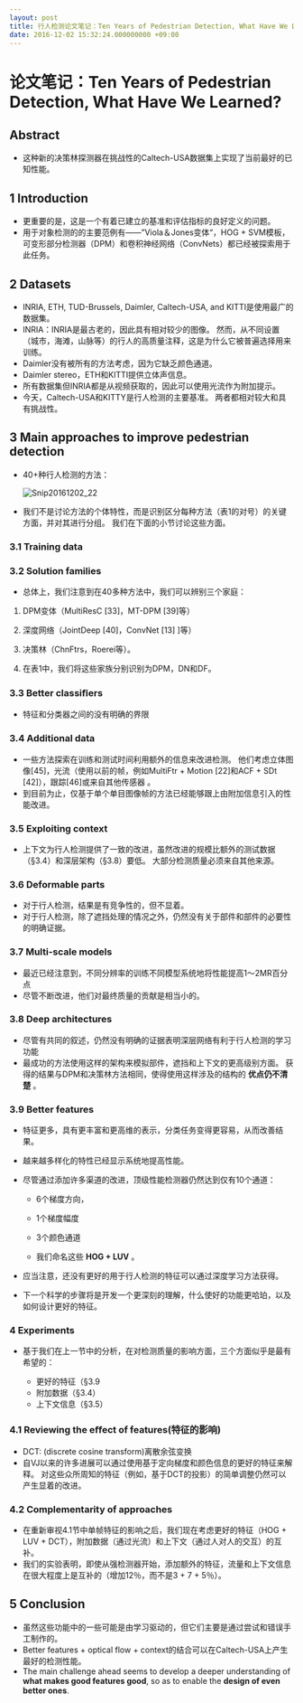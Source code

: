 ```yaml
---
layout: post
title: 行人检测论文笔记：Ten Years of Pedestrian Detection, What Have We Learned?
date: 2016-12-02 15:32:24.000000000 +09:00
---
```


# 论文笔记：Ten Years of Pedestrian Detection, What Have We Learned?
## Abstract

* 这种新的决策林探测器在挑战性的Caltech-USA数据集上实现了当前最好的已知性能。

## 1 Introduction

* 更重要的是，这是一个有着已建立的基准和评估指标的良好定义的问题。
* 用于对象检测的的主要范例有——”Viola＆Jones变体“，HOG + SVM模板，可变形部分检测器（DPM）和卷积神经网络（ConvNets）都已经被探索用于此任务。

## 2 Datasets

* INRIA, ETH, TUD-Brussels, Daimler, Caltech-USA, and KITTI是使用最广的数据集。
* INRIA：INRIA是最古老的，因此具有相对较少的图像。 然而，从不同设置（城市，海滩，山脉等）的行人的高质量注释，这是为什么它被普遍选择用来训练。
* Daimler没有被所有的方法考虑，因为它缺乏颜色通道。
* Daimler stereo，ETH和KITTI提供立体声信息。
* 所有数据集但INRIA都是从视频获取的，因此可以使用光流作为附加提示。
* 今天，Caltech-USA和KITTY是行人检测的主要基准。 两者都相对较大和具有挑战性。

## 3 Main approaches to improve pedestrian detection

* 40+种行人检测的方法：

  ![Snip20161202_22](https://ww3.sinaimg.cn/large/006tKfTcgw1fbfron76nbj30gx0p8gv7.jpg)


* 我们不是讨论方法的个体特性，而是识别区分每种方法（表1的对号）的关键方面，并对其进行分组。 我们在下面的小节讨论这些方面。

### 3.1 Training data

### 3.2 Solution families

* 总体上，我们注意到在40多种方法中，我们可以辨别三个家庭：

1. DPM变体（MultiResC [33]，MT-DPM [39]等）
2. 深度网络（JointDeep [40]，ConvNet [13] ]等）
3. 决策林（ChnFtrs，Roerei等）。

4. 在表1中，我们将这些家族分别识别为DPM，DN和DF。

### 3.3 Better classiﬁers

* 特征和分类器之间的没有明确的界限

### 3.4 Additional data

* 一些方法探索在训练和测试时间利用额外的信息来改进检测。 他们考虑立体图像[45]，光流（使用以前的帧，例如MultiFtr + Motion [22]和ACF + SDt [42]），跟踪[46]或来自其他传感器 。
* 到目前为止，仅基于单个单目图像帧的方法已经能够跟上由附加信息引入的性能改进。

### 3.5 Exploiting context

* 上下文为行人检测提供了一致的改进，虽然改进的规模比额外的测试数据（§3.4）和深层架构（§3.8）要低。 大部分检测质量必须来自其他来源。

### 3.6 Deformable parts

* 对于行人检测，结果是有竞争性的，但不显着。
* 对于行人检测，除了遮挡处理的情况之外，仍然没有关于部件和部件的必要性的明确证据。

### 3.7 Multi-scale models

* 最近已经注意到，不同分辨率的训练不同模型系统地将性能提高1〜2MR百分点
* 尽管不断改进，他们对最终质量的贡献是相当小的。

### 3.8 Deep architectures

* 尽管有共同的叙述，仍然没有明确的证据表明深层网络有利于行人检测的学习功能
* 最成功的方法使用这样的架构来模拟部件，遮挡和上下文的更高级别方面。 获得的结果与DPM和决策林方法相同，使得使用这样涉及的结构的 **优点仍不清楚** 。

### 3.9 Better features

* 特征更多，具有更丰富和更高维的表示，分类任务变得更容易，从而改善结果。
* 越来越多样化的特性已经显示系统地提高性能。
* 尽管通过添加许多渠道的改进，顶级性能检测器仍然达到仅有10个通道：

  * 6个梯度方向，
  * 1个梯度幅度
  * 3个颜色通道

  * 我们命名这些 **HOG + LUV** 。

* 应当注意，还没有更好的用于行人检测的特征可以通过深度学习方法获得。

* 下一个科学的步骤将是开发一个更深刻的理解，什么使好的功能更哈珀，以及如何设计更好的特征。

### 4 Experiments

* 基于我们在上一节中的分析，在对检测质量的影响方面，三个方面似乎是最有希望的：

  * 更好的特征（§3.9
  * 附加数据（§3.4）
  * 上下文信息（§3.5）

### 4.1 Reviewing the eﬀect of features(特征的影响)

* DCT: (discrete cosine transform)离散余弦变换
* 自VJ以来的许多进展可以通过使用基于定向梯度和颜色信息的更好的特征来解释。 对这些众所周知的特征（例如，基于DCT的投影）的简单调整仍然可以产生显着的改进。

### 4.2 Complementarity of approaches

* 在重新审视4.1节中单帧特征的影响之后，我们现在考虑更好的特征（HOG + LUV + DCT），附加数据（通过光流）和上下文（通过人对人的交互）的互补。
* 我们的实验表明，即使从强检测器开始，添加额外的特征，流量和上下文信息在很大程度上是互补的（增加12％，而不是3 + 7 + 5％）。

## 5 Conclusion

* 虽然这些功能中的一些可能是由学习驱动的，但它们主要是通过尝试和错误手工制作的。
* Better features + optical flow + context的结合可以在Caltech-USA上产生最好的检测性能。
* The main challenge ahead seems to develop a deeper understanding of **what makes good features good**, so as to enable the **design of even better ones**.
